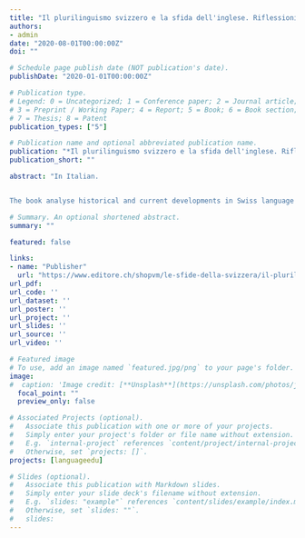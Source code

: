 ```yaml
---
title: "Il plurilinguismo svizzero e la sfida dell'inglese. Riflessioni dal laboratorio elvetico a confronto con l'Europa"
authors:
- admin
date: "2020-08-01T00:00:00Z"
doi: ""

# Schedule page publish date (NOT publication's date).
publishDate: "2020-01-01T00:00:00Z"

# Publication type.
# Legend: 0 = Uncategorized; 1 = Conference paper; 2 = Journal article;
# 3 = Preprint / Working Paper; 4 = Report; 5 = Book; 6 = Book section;
# 7 = Thesis; 8 = Patent
publication_types: ["5"]

# Publication name and optional abbreviated publication name.
publication: "*Il plurilinguismo svizzero e la sfida dell'inglese. Riflessioni dal laboratorio elvetico a confronto con l'Europa*, eds. Anja Giudici, Rocco W. Ronza, & Verio Pini. Locarno: Dadò"
publication_short: ""

abstract: "In Italian.


The book analyse historical and current developments in Swiss language policy, discussing their implications for the European context."

# Summary. An optional shortened abstract.
summary: ""

featured: false

links:
- name: "Publisher"
  url: "https://www.editore.ch/shopvm/le-sfide-della-svizzera/il-plurilinguismo-svizzero-e-la-sfida-dellinglese-detail.html"
url_pdf: 
url_code: ''
url_dataset: ''
url_poster: ''
url_project: ''
url_slides: ''
url_source: ''
url_video: ''

# Featured image
# To use, add an image named `featured.jpg/png` to your page's folder. 
image:
#  caption: 'Image credit: [**Unsplash**](https://unsplash.com/photos/jdD8gXaTZsc)'
  focal_point: ""
  preview_only: false

# Associated Projects (optional).
#   Associate this publication with one or more of your projects.
#   Simply enter your project's folder or file name without extension.
#   E.g. `internal-project` references `content/project/internal-project/index.md`.
#   Otherwise, set `projects: []`.
projects: [languageedu]

# Slides (optional).
#   Associate this publication with Markdown slides.
#   Simply enter your slide deck's filename without extension.
#   E.g. `slides: "example"` references `content/slides/example/index.md`.
#   Otherwise, set `slides: ""`.
#   slides:
---
```


